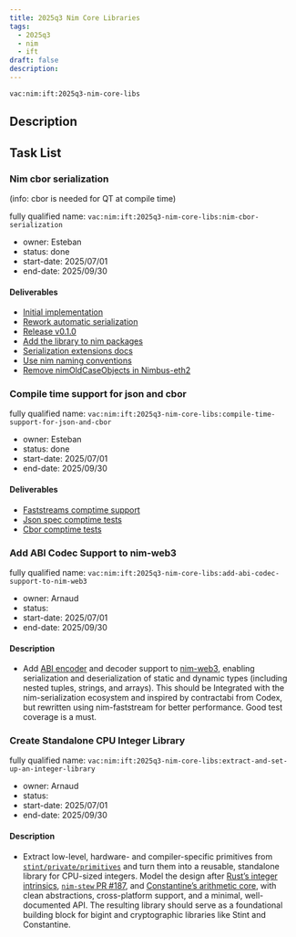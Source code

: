 ```yaml
---
title: 2025q3 Nim Core Libraries
tags:
  - 2025q3
  - nim
  - ift
draft: false
description:
---
```


`vac:nim:ift:2025q3-nim-core-libs`

## Description

## Task List

### Nim cbor serialization

(info: cbor is needed for QT at compile time)

fully qualified name: `vac:nim:ift:2025q3-nim-core-libs:nim-cbor-serialization`
* owner: Esteban
* status: done
* start-date: 2025/07/01
* end-date: 2025/09/30

#### Deliverables
- [Initial implementation](https://github.com/vacp2p/nim-cbor-serialization/pull/1)
- [Rework automatic serialization](https://github.com/vacp2p/nim-cbor-serialization/pull/2)
- [Release v0.1.0](https://github.com/vacp2p/nim-cbor-serialization/releases/tag/v0.1.0)
- [Add the library to nim packages](https://github.com/nim-lang/packages/pull/3140)
- [Serialization extensions docs](https://github.com/vacp2p/nim-cbor-serialization/pull/9)
- [Use nim naming conventions](https://github.com/vacp2p/nim-cbor-serialization/pull/10)
- [Remove nimOldCaseObjects in Nimbus-eth2](https://github.com/status-im/nimbus-eth2/pull/7669)

### Compile time support for json and cbor

fully qualified name: `vac:nim:ift:2025q3-nim-core-libs:compile-time-support-for-json-and-cbor`
* owner: Esteban
* status: done
* start-date: 2025/07/01
* end-date: 2025/09/30

#### Deliverables
- [Faststreams comptime support](https://github.com/status-im/nim-faststreams/pull/82)
- [Json spec comptime tests](https://github.com/status-im/nim-json-serialization/pull/133)
- [Cbor comptime tests](https://github.com/vacp2p/nim-cbor-serialization/pull/5)


### Add ABI Codec Support to nim-web3

fully qualified name: `vac:nim:ift:2025q3-nim-core-libs:add-abi-codec-support-to-nim-web3`
* owner: Arnaud
* status:
* start-date: 2025/07/01
* end-date: 2025/09/30

#### Description

- Add [ABI encoder](https://github.com/codex-storage/nim-contract-abi) and decoder support to [nim-web3](https://github.com/status-im/nim-web3), enabling serialization and deserialization of static and dynamic types (including nested tuples, strings, and arrays). This should be Integrated with the nim-serialization ecosystem and inspired by contractabi from Codex, but rewritten using nim-faststream for better performance. Good test coverage is a must.

### Create Standalone CPU Integer Library

fully qualified name: `vac:nim:ift:2025q3-nim-core-libs:extract-and-set-up-an-integer-library`
* owner: Arnaud
* status:
* start-date: 2025/07/01
* end-date: 2025/09/30

#### Description

- Extract low-level, hardware- and compiler-specific primitives from [`stint/private/primitives`](https://github.com/status-im/nim-stint/tree/master/stint/private/primitives) and turn them into a reusable, standalone library for CPU-sized integers. Model the design after [Rust’s integer intrinsics](https://github.com/rust-lang/rust/issues/85532), [`nim-stew` PR #187](https://github.com/status-im/nim-stew/pull/187), and [Constantine’s arithmetic core](https://github.com/mratsim/constantine/tree/master/constantine/math_arbitrary_precision/arithmetic), with clean abstractions, cross-platform support, and a minimal, well-documented API. The resulting library should serve as a foundational building block for bigint and cryptographic libraries like Stint and Constantine.